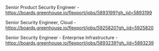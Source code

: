 Senior Product Security Engineer - https://boards.greenhouse.io/flexport/jobs/5893199?gh_jid=5893199

Senior Security Engineer, Cloud - https://boards.greenhouse.io/flexport/jobs/5925820?gh_jid=5925820

Senior Security Engineer - Enterprise Infrastructure - https://boards.greenhouse.io/flexport/jobs/5893239?gh_jid=5893239

